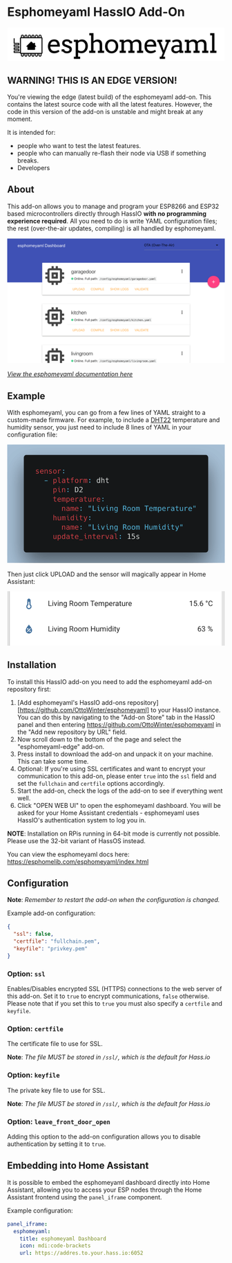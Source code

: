 # Esphomeyaml HassIO Add-On

[![esphomeyaml logo](logo.png)](https://esphomelib.com/esphomeyaml/index.html)

## WARNING! THIS IS AN EDGE VERSION!

You're viewing the edge (latest build) of the esphomeyaml add-on. This
contains the latest source code with all the latest features. However, the
code in this version of the add-on is unstable and might break at any moment.

It is intended for:

- people who want to test the latest features.
- people who can manually re-flash their node via USB if something breaks.
- Developers

## About

This add-on allows you to manage and program your ESP8266 and ESP32 based microcontrollers
directly through HassIO **with no programming experience required**. All you need to do
is write YAML configuration files; the rest (over-the-air updates, compiling) is all
handled by esphomeyaml.

![esphomeyaml dashboard screenshot](images/screenshot.png)

[_View the esphomeyaml documentation here_](https://esphomelib.com/esphomeyaml/index.html)

## Example

With esphomeyaml, you can go from a few lines of YAML straight to a custom-made
firmware. For example, to include a [DHT22](https://esphomelib.com/esphomeyaml/components/sensor/dht.html) 
temperature and humidity sensor, you just need to include 8 lines of YAML
in your configuration file:

![esphomeyaml DHT configuration example](images/dht-example.png)

Then just click UPLOAD and the sensor will magically appear in Home Assistant:

![esphomelib Home Assistant MQTT discovery](images/temperature-humidity.png)

## Installation

To install this HassIO add-on you need to add the esphomeyaml add-on repository
first:

1. [Add esphomeyaml's HassIO add-ons repository][https://github.com/OttoWinter/esphomeyaml] to your HassIO instance. You can do this by navigating to the "Add-on Store" tab in the HassIO panel and then entering https://github.com/OttoWinter/esphomeyaml in the "Add new repository by URL" field.
2. Now scroll down to the bottom of the page and select the "esphomeyaml-edge" add-on.
3. Press install to download the add-on and unpack it on your machine. This can take some time.
4. Optional: If you're using SSL certificates and want to encrypt your communication to this add-on, please enter `true` into the `ssl` field and set the `fullchain` and `certfile` options accordingly.
5. Start the add-on, check the logs of the add-on to see if everything went well.
6. Click "OPEN WEB UI" to open the esphomeyaml dashboard. You will be asked for your Home Assistant credentials - esphomeyaml uses HassIO's authentication system to log you in.

**NOTE**: Installation on RPis running in 64-bit mode is currently not possible. Please use the 32-bit variant of HassOS instead.

You can view the esphomeyaml docs here: https://esphomelib.com/esphomeyaml/index.html

## Configuration

**Note**: _Remember to restart the add-on when the configuration is changed._

Example add-on configuration:

```json
{
  "ssl": false,
  "certfile": "fullchain.pem",
  "keyfile": "privkey.pem"
}
```

### Option: `ssl`

Enables/Disables encrypted SSL (HTTPS) connections to the web server of this add-on. Set it to `true` to encrypt communications, `false` otherwise. Please note that if you set this to `true` you must also specify a `certfile` and `keyfile`.

### Option: `certfile`

The certificate file to use for SSL.

**Note**: _The file MUST be stored in `/ssl/`, which is the default for Hass.io_

### Option: `keyfile`

The private key file to use for SSL.

**Note**: _The file MUST be stored in `/ssl/`, which is the default for Hass.io_

### Option: `leave_front_door_open`

Adding this option to the add-on configuration allows you to disable
authentication by setting it to `true`.

## Embedding into Home Assistant

It is possible to embed the esphomeyaml dashboard directly into
Home Assistant, allowing you to access your ESP nodes through
the Home Assistant frontend using the `panel_iframe` component.

Example configuration:

```yaml
panel_iframe:
  esphomeyaml:
    title: esphomeyaml Dashboard
    icon: mdi:code-brackets
    url: https://addres.to.your.hass.io:6052
```
